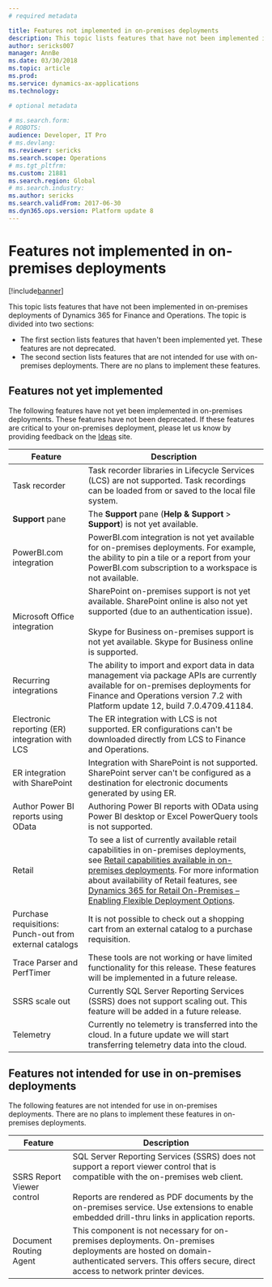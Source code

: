 ```yaml
---
# required metadata

title: Features not implemented in on-premises deployments
description: This topic lists features that have not been implemented in on-premises deployments.
author: sericks007
manager: AnnBe
ms.date: 03/30/2018
ms.topic: article
ms.prod: 
ms.service: dynamics-ax-applications
ms.technology: 

# optional metadata

# ms.search.form: 
# ROBOTS: 
audience: Developer, IT Pro
# ms.devlang: 
ms.reviewer: sericks
ms.search.scope: Operations
# ms.tgt_pltfrm: 
ms.custom: 21881
ms.search.region: Global
# ms.search.industry: 
ms.author: sericks
ms.search.validFrom: 2017-06-30
ms.dyn365.ops.version: Platform update 8
---
```


# Features not implemented in on-premises deployments

[!include[banner](../includes/banner.md)]

This topic lists features that have not been implemented in on-premises deployments of Dynamics 365 for Finance and Operations. The topic is divided into two sections:
- The first section lists features that haven't been implemented yet. These features are not deprecated.
- The second section lists features that are not intended for use with on-premises deployments. There are no plans to implement these features.

## Features not yet implemented
The following features have not yet been implemented in on-premises deployments. These features have not been deprecated. If these features are critical to your on-premises deployment, please let us know by providing feedback on the [Ideas](https://experience.dynamics.com/ideas/) site.

| **Feature**                                                      | **Description**                                                                                                                                                                          |
|------------------------------------------------------------------|------------------------------------------------------------------------------------------------------------------------------------------------------------------------------------------|
| Task recorder                                                    | Task recorder libraries in Lifecycle Services (LCS) are not supported. Task recordings can be loaded from or saved to the local file system.                                                                  |
| **Support** pane                                                         | The **Support** pane (**Help & Support** > **Support**)  is not yet available.                                                                                                                                                   |
| PowerBI.com integration                                          | PowerBI.com integration is not yet available for on-premises deployments. For example, the ability to pin a tile or a report from your PowerBI.com subscription to a workspace is not available. |
| Microsoft Office integration                                             | SharePoint on-premises support is not yet available. SharePoint online is also not yet supported (due to an authentication issue).<br><br>Skype for Business on-premises support is not yet available. Skype for Business online is supported.  |
| Recurring integrations | The ability to import and export data in data management via package APIs are currently available for on-premises deployments for Finance and Operations version 7.2 with Platform update 12, build 7.0.4709.41184. | 
| Electronic reporting (ER) integration with LCS                   | The ER integration with LCS is not supported. ER configurations can't be downloaded directly from LCS to Finance and Operations.                                   |
| ER integration with SharePoint            | Integration with SharePoint is not supported. SharePoint server can't be configured as a destination for electronic documents generated by using ER.                           |
| Author Power BI reports using OData                              | Authoring Power BI reports with OData using Power BI desktop or Excel PowerQuery tools is not supported.                                                                                  |
|Retail| To see a list of currently available retail capabilities in on-premises deployments, see [Retail capabilities available in on-premises deployments](../../retail/retail-onprem.md). For more information about availability of Retail features, see [Dynamics 365 for Retail On-Premises – Enabling Flexible Deployment Options](https://community.dynamics.com/enterprise/b/365forretail/archive/2017/12/15/dynamics-365-for-retail-on-premises-enabling-flexible-deployment-options).
|Purchase requisitions: Punch-out from external catalogs |It is not possible to check out a shopping cart from an external catalog to a purchase requisition. |
|Trace Parser and PerfTimer |These tools are not working or have limited functionality for this release. These features will be implemented in a future release. |
|SSRS scale out  |Currently SQL Server Reporting Services (SSRS) does not support scaling out. This feature will be added in a future release. |
|Telemetry  |Currently no telemetry is transferred into the cloud. In a future update we will start transferring telemetry data into the cloud. |

## Features not intended for use in on-premises deployments
The following features are not intended for use in on-premises deployments. There are no plans to implement these features in on-premises deployments.

| **Feature**                                                      | **Description**                                                                                                                                                                          |
|----------------------------------|-------------------------------------------------|
| SSRS Report Viewer control       |SQL Server Reporting Services (SSRS) does not support a report viewer control that is compatible with the on-premises web client.<br><br>Reports are rendered as PDF documents by the on-premises service. Use extensions to enable embedded drill-thru links in application reports.|
| Document Routing Agent           |This component is not necessary for on-premises deployments.  On-premises deployments are hosted on domain-authenticated servers. This offers secure, direct access to network printer devices.


